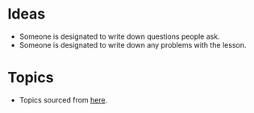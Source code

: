 # Ideas

- Someone is designated to write down questions people ask.
- Someone is designated to write down any problems with the lesson.

# Topics

- Topics sourced from [here](https://apstudents.collegeboard.org/courses/ap-computer-science-a).
